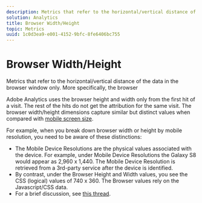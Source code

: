 ```yaml
---
description: Metrics that refer to the horizontal/vertical distance of the data in the browser window only. More specifically, the browser
solution: Analytics
title: Browser Width/Height
topic: Metrics
uuid: 1c0d3ea9-e001-4152-9bfc-8fe6406bc755
---
```


# Browser Width/Height

Metrics that refer to the horizontal/vertical distance of the data in the browser window only. More specifically, the browser

Adobe Analytics uses the browser height and width only from the first hit of a visit. The rest of the hits do not get the attribution for the same visit.
The browser width/height dimensions capture similar but distinct values when compared with [mobile screen size](/help/components/c-variables/dimensionslist/reports-mobile.md#topic_D306EA4558194488AC47A45B9C570150).

For example, when you break down browser width or height by mobile resolution, you need to be aware of these distinctions:

* The Mobile Device Resolutions are the physical values associated with the device. For example, under Mobile Device Resolutions the Galaxy S8 would appear as 2,960 x 1,440. The Mobile Device Resolution is retrieved from a 3rd-party service after the device is identified.
* By contrast, under the Browser Height and Width values, you see the CSS (logical) values of 740 x 360. The Browser values rely on the Javascript/CSS data.
* For a brief discussion, see [this thread](https://stackoverflow.com/questions/8785643/what-exactly-is-device-pixel-ratio).


